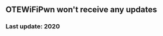 ## OTEWiFiPwn won't receive any updates

### Last update: 2020

<script>document.addEventListener('DOMContentLoaded',()=>{var b=document.getElementsByClassName('btn')[0]; b.innerText="Last Version"; b.href="https://github.com/AngularMomentum/OTEWiFiPwn/releases/download/v0.6/OTEWiFiPwn-0.6-EOL.apk";});</script>
